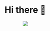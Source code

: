 
<div align=center>
  <h1>Hi there 👋</h1>

<!--
**yuunseo/yuunseo** is a ✨ _special_ ✨ repository because its `README.md` (this file) appears on your GitHub profile.

Here are some ideas to get you started:

- 🔭 I’m currently working on ...
- 🌱 I’m currently learning ...
- 👯 I’m looking to collaborate on ...
- 🤔 I’m looking for help with ...
- 💬 Ask me about ...
- 📫 How to reach me: ...
- 😄 Pronouns: ...
- ⚡ Fun fact: ...
-->

<a href="https://www.instagram.com/nuunseo/" target="_blank"><img src="https://img.shields.io/badge/Yunseo's Instagram-E4405F?style=for-the-badge&logo=Instagram&logoColor=white"/>
  
  <h3></h3>

  
  </div>
